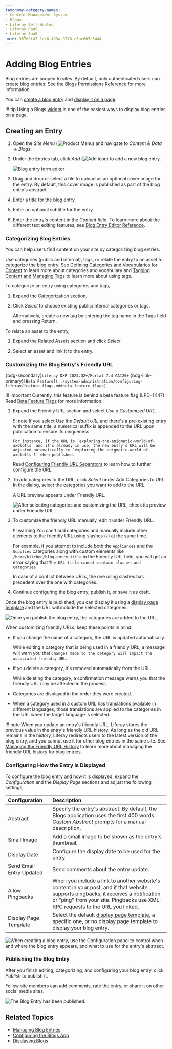 ```yaml
---
taxonomy-category-names:
- Content Management System
- Blogs
- Liferay Self-Hosted
- Liferay PaaS
- Liferay SaaS
uuid: 357d9fa7-1cc8-499a-9770-c6ac607c6444
---
```


# Adding Blog Entries

Blog entries are scoped to sites. By default, only authenticated users can create blog entries. See the [Blogs Permissions Reference](./blog-permissions-reference.md) for more information.

You can [create a blog entry](#creating-an-entry) and [display it on a page](./displaying-blogs.md).

!!! tip
    Using a Blogs [widget](../../site-building/creating-pages/using-widget-pages/adding-widgets-to-a-page.md) is one of the easiest ways to display blog entries on a page.

## Creating an Entry

1. Open the *Site Menu* (![Product Menu](../../images/icon-product-menu.png)) and navigate to *Content & Data* &rarr; *Blogs*.

1. Under the Entries tab, click *Add* (![Add icon](../../images/icon-add.png)) to add a new blog entry.

   ![Blog entry form editor](./adding-blog-entries/images/01.png)

1. Drag and drop or select a file to upload as an optional cover image for the entry. By default, this cover image is published as part of the blog entry's abstract.

1. Enter a title for the blog entry.

1. Enter an optional subtitle for the entry.

1. Enter the entry's content in the *Content* field. To learn more about the different text editing features, see [Blog Entry Editor Reference](./blog-entry-editor-reference.md).

### Categorizing Blog Entries

You can help users find content on your site by categorizing blog entries.

Use categories (public and internal), tags, or relate the entry to an asset to categorize the blog entry. See [Defining Categories and Vocabularies for Content](../tags-and-categories/defining-categories-and-vocabularies-for-content.md) to learn more about categories and vocabulary and [Tagging Content and Managing Tags](../tags-and-categories/tagging-content-and-managing-tags.md) to learn more about using tags.

To categorize an entry using categories and tags,

1. Expand the Categorization section.

1. Click *Select* to choose existing public/internal categories or tags.

   Alternatively, create a new tag by entering the tag name in the Tags field and pressing Return.

To relate an asset to the entry,

1. Expand the Related Assets section and click *Select*

1. Select an asset and link it to the entry.

### Customizing the Blog Entry's Friendly URL

{bdg-secondary}`Liferay DXP 2024.Q2+/Portal 7.4 GA120+`
{bdg-link-primary}`[Beta Feature](../system-administration/configuring-liferay/feature-flags.md#beta-feature-flags)`

!!! important
    Currently, this feature is behind a beta feature flag (LPD-11147). Read [Beta Feature Flags](../../system-administration/configuring-liferay/feature-flags.md#beta-feature-flags) for more information.

1. Expand the Friendly URL section and select *Use a Customized URL*.

   !!! note
       If you select *Use the Default URL* and there's a pre-existing entry with the same title, a numerical suffix is appended to the URL upon publication to ensure its uniqueness.

       For instance, if the URL is `exploring-the-enigmatic-world-of-axolotls` and it's already in use, the new entry's URL will be adjusted automatically to `exploring-the-enigmatic-world-of-axolotls-1` when published.

   Read [Configuring Friendly URL Separators](../../site-building/site-settings/managing-site-urls/configuring-friendly-url-separators.md) to learn how to further configure the URL.

1. To add categories to the URL, click *Select* under Add Categories to URL. In the dialog, select the categories you want to add to the URL.

   A URL preview appears under Friendly URL.

   ![After selecting categories and customizing the URL, check its preview under Friendly URL.](./adding-blog-entries/images/02.png)

1. To customize the friendly URL manually, edit it under Friendly URL.

   !!! warning
      You can't add categories and manually include other elements to the friendly URL using slashes (`/`) at the same time.

      For example, if you attempt to include both the `Appliances` and the `Supplies` categories along with custom elements like `/home/kitchen/blog-entry-title` in the Friendly URL field, you will get an error saying that `The URL title cannot contain slashes and categories.`

      In case of a conflict between URLs, the one using slashes has precedent over the one with categories.

1. Continue configuring the blog entry, publish it, or save it as draft.

Once the blog entry is published, you can display it using a [display page template](#configuring-how-the-entry-is-displayed) and the URL will include the selected categories.

![Once you publish the blog entry, the categories are added to the URL.](./adding-blog-entries/images/03.png)

<!-- 1. If you want to use the categories in a different order, you can drag and drop them in the desired order.

This is going to be a feature in the near future. Add it as n.4. Eric -->

When customizing friendly URLs, keep these points in mind:

-  If you change the name of a category, the URL is updated automatically.

   While editing a category that is being used in a friendly URL, a message will warn you that `Changes made to the category will impact the associated friendly URL`.

-  If you delete a category, it's removed automatically from the URL.

   While deleting the category, a confirmation message warns you that the friendly URL may be affected in the process.

- Categories are displayed in the order they were created.

<!-- This will change once the feature that allows users to reorganize categories is on. Then, I can just eliminate this part. Eric. -->

- When a category used in a custom URL has translations available in different languages, those translations are applied to the categories in the URL when the target language is selected.

!!! note
    When you update an entry's friendly URL, Liferay stores the previous value in the entry's friendly URL history. As long as the old URL remains in the history, Liferay redirects users to the latest version of the blog entry, and you cannot use it for other blog entries in the same site. See [Managing the Friendly URL History](./displaying-blogs.md#managing-the-friendly-url-history) to learn more about managing the friendly URL history for blog entries.

### Configuring How the Entry is Displayed

To configure the blog entry and how it is displayed, expand the *Configuration* and the *Display Page* sections and adjust the following settings,

| Configuration            | Description |
| :----------------------- | :------------------------------------------------------------------------------------------------------------------------- |
| Abstract                 | Specify the entry's abstract. By default, the Blogs application uses the first 400 words. *Custom Abstract* prompts for a manual description. |
| Small Image              | Add a small image to be shown as the entry's thumbnail. |
| Display Date             | Configure the display date to be used for the entry. |
| Send Email Entry Updated | Send comments about the entry update. |
| Allow Pingbacks          | When you include a link to another website's content in your post, and if that website supports pingbacks, it receives a notification or "ping" from your site. Pingbacks use XML-RPC requests to the URL you linked. |
| Display Page Template    | Select the default [display page template](../../site-building/displaying-content/using-display-page-templates.md), a specific one, or no display page template to display your blog entry. |

![When creating a blog entry, use the Configuration panel to control when and where the blog entry appears, and what to use for the entry's abstract.](./adding-blog-entries/images/04.png)

### Publishing the Blog Entry

After you finish editing, categorizing, and configuring your blog entry, click *Publish* to publish it.

Fellow site members can add comments, rate the entry, or share it on other social media sites.

![The Blog Entry has been published.](./adding-blog-entries/images/05.png)

## Related Topics

- [Managing Blog Entries](./managing-blog-entries.md)
- [Configuring the Blogs App](./configuring-the-blogs-app.md)
- [Displaying Blogs](./displaying-blogs.md)
